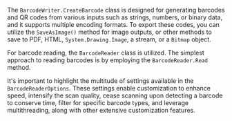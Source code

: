 The `BarcodeWriter.CreateBarcode` class is designed for generating barcodes and QR codes from various inputs such as strings, numbers, or binary data, and it supports multiple encoding formats. To export these codes, you can utilize the `SaveAsImage()` method for image outputs, or other methods to save to PDF, HTML, `System.Drawing.Image`, a stream, or a `Bitmap` object.

For barcode reading, the `BarcodeReader` class is utilized. The simplest approach to reading barcodes is by employing the `BarcodeReader.Read` method.

It's important to highlight the multitude of settings available in the `BarcodeReaderOptions`. These settings enable customization to enhance speed, intensify the scan quality, cease scanning upon detecting a barcode to conserve time, filter for specific barcode types, and leverage multithreading, along with other extensive customization features.
